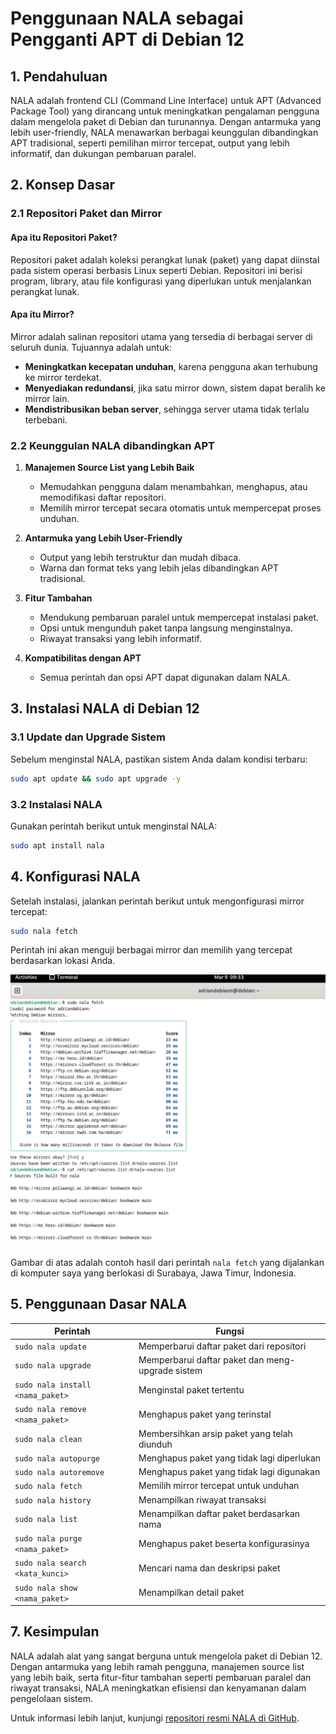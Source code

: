 # Penggunaan NALA sebagai Pengganti APT di Debian 12

## 1. Pendahuluan

NALA adalah frontend CLI (Command Line Interface) untuk APT (Advanced Package Tool) yang dirancang untuk meningkatkan pengalaman pengguna dalam mengelola paket di Debian dan turunannya. Dengan antarmuka yang lebih user-friendly, NALA menawarkan berbagai keunggulan dibandingkan APT tradisional, seperti pemilihan mirror tercepat, output yang lebih informatif, dan dukungan pembaruan paralel.

## 2. Konsep Dasar

### 2.1 Repositori Paket dan Mirror

#### Apa itu Repositori Paket?
Repositori paket adalah koleksi perangkat lunak (paket) yang dapat diinstal pada sistem operasi berbasis Linux seperti Debian. Repositori ini berisi program, library, atau file konfigurasi yang diperlukan untuk menjalankan perangkat lunak.

#### Apa itu Mirror?
Mirror adalah salinan repositori utama yang tersedia di berbagai server di seluruh dunia. Tujuannya adalah untuk:
- **Meningkatkan kecepatan unduhan**, karena pengguna akan terhubung ke mirror terdekat.
- **Menyediakan redundansi**, jika satu mirror down, sistem dapat beralih ke mirror lain.
- **Mendistribusikan beban server**, sehingga server utama tidak terlalu terbebani.

### 2.2 Keunggulan NALA dibandingkan APT

1. **Manajemen Source List yang Lebih Baik**
   - Memudahkan pengguna dalam menambahkan, menghapus, atau memodifikasi daftar repositori.
   - Memilih mirror tercepat secara otomatis untuk mempercepat proses unduhan.

2. **Antarmuka yang Lebih User-Friendly**
   - Output yang lebih terstruktur dan mudah dibaca.
   - Warna dan format teks yang lebih jelas dibandingkan APT tradisional.

3. **Fitur Tambahan**
   - Mendukung pembaruan paralel untuk mempercepat instalasi paket.
   - Opsi untuk mengunduh paket tanpa langsung menginstalnya.
   - Riwayat transaksi yang lebih informatif.

4. **Kompatibilitas dengan APT**
   - Semua perintah dan opsi APT dapat digunakan dalam NALA.

## 3. Instalasi NALA di Debian 12

### 3.1 Update dan Upgrade Sistem
Sebelum menginstal NALA, pastikan sistem Anda dalam kondisi terbaru:
```bash
sudo apt update && sudo apt upgrade -y
```

### 3.2 Instalasi NALA
Gunakan perintah berikut untuk menginstal NALA:
```bash
sudo apt install nala
```

## 4. Konfigurasi NALA

Setelah instalasi, jalankan perintah berikut untuk mengonfigurasi mirror tercepat:
```bash
sudo nala fetch
```
Perintah ini akan menguji berbagai mirror dan memilih yang tercepat berdasarkan lokasi Anda.

![alt text](asset/image.png)

Gambar di atas adalah contoh hasil dari perintah `nala fetch` yang dijalankan di komputer saya yang berlokasi di Surabaya, Jawa Timur, Indonesia.


## 5. Penggunaan Dasar NALA

| Perintah | Fungsi |
|----------|--------|
| `sudo nala update` | Memperbarui daftar paket dari repositori |
| `sudo nala upgrade` | Memperbarui daftar paket dan meng-upgrade sistem |
| `sudo nala install <nama_paket>` | Menginstal paket tertentu |
| `sudo nala remove <nama_paket>` | Menghapus paket yang terinstal |
| `sudo nala clean` | Membersihkan arsip paket yang telah diunduh |
| `sudo nala autopurge` | Menghapus paket yang tidak lagi diperlukan |
| `sudo nala autoremove` | Menghapus paket yang tidak lagi digunakan |
| `sudo nala fetch` | Memilih mirror tercepat untuk unduhan |
| `sudo nala history` | Menampilkan riwayat transaksi |
| `sudo nala list` | Menampilkan daftar paket berdasarkan nama |
| `sudo nala purge <nama_paket>` | Menghapus paket beserta konfigurasinya |
| `sudo nala search <kata_kunci>` | Mencari nama dan deskripsi paket |
| `sudo nala show <nama_paket>` | Menampilkan detail paket |


## 7. Kesimpulan

NALA adalah alat yang sangat berguna untuk mengelola paket di Debian 12. Dengan antarmuka yang lebih ramah pengguna, manajemen source list yang lebih baik, serta fitur-fitur tambahan seperti pembaruan paralel dan riwayat transaksi, NALA meningkatkan efisiensi dan kenyamanan dalam pengelolaan sistem.

Untuk informasi lebih lanjut, kunjungi [repositori resmi NALA di GitHub](https://gitlab.com/volian/nala).

